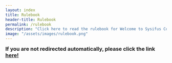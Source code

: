 ```yaml
---
layout: index
title: Rulebook
header-title: Rulebook
permalink: /rulebook
description: "Click here to read the rulebook for Welcome to Sysifus Corp."
image: "/assets/images/rulebook.png"
---
```

<meta http-equiv="refresh" content="1;url=/assets/pdf/rulebook.pdf">
<script type="text/javascript">
    window.location.href = "/assets/pdf/rulebook.pdf"
</script>

<body>
    <h3 style="margin:0">If you are not redirected automatically, please click the link <a href="/assets/pdf/rulebook.pdf">here!</a></h3>
</body>
